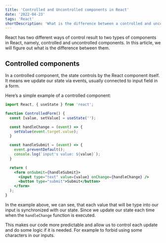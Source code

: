 ```yaml
---
title: 'Controlled and Uncontrolled components in React'
date: '2022-04-23'
tags: 'React'
shortDescription: 'What is the difference between a controlled and uncontrolled component in React?'
---
```


React has two different ways of control result to two types of components in React, namely, controlled and uncontrolled components. In this article, we will figure out what is the difference between them.

## Controlled components

In a controlled component, the state controls by the React component itself. 
It means we update our state via events, usually connected to input field in a form.

Here’s a simple example of a controlled component:

```jsx
import React, { useState } from 'react';

function ControlledForm() {
  const [value, setValue] = useState('');

  const handleChange = (event) => {
    setValue(event.target.value);
  }

  const handleSubmit = (event) => {
    event.preventDefault();
    console.log(`input's value: ${value}`);
  }

  return (
    <form onSubmit={handleSubmit}>
      <input type="text" value={value} onChange={handleChange} />
      <button type="submit">Submit</button>
    </form>
  );
}
```

In the example above, we can see, that each value that will be type into our input is synchronized with our state. 
Since we update our state each time when the <code>handleChange</code> function is executed.

This makes our code more predictable and allow us to control each update and do some logic if it is needed. 
For example to forbid using some characters in our inputs.
